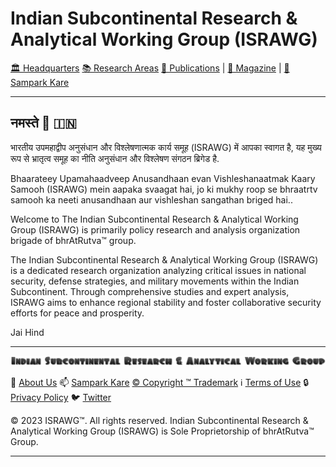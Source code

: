 # **Indian Subcontinental Research & Analytical Working Group (ISRAWG)**

[🏛️ Headquarters](docs/home.md) [📚 Research Areas](docs/aboutus/research.md) [📝 Publications](docs/publication/publications.md) | [📰 Magazine](docs/magazine/magazine.md) | [📮 Sampark Kare](doc/aboutus/sampark.md)

___

## **नमस्ते 🙏 🇮🇳**

भारतीय उपमहाद्वीप अनुसंधान और विश्लेषणात्मक कार्य समूह (ISRAWG) में आपका स्वागत है, यह मुख्य रूप से भ्रातृत्व समूह का नीति अनुसंधान और विश्लेषण संगठन ब्रिगेड है.

Bhaarateey Upamahaadveep Anusandhaan evan Vishleshanaatmak Kaary Samooh (ISRAWG) mein aapaka svaagat hai, jo ki mukhy roop se bhraatrtv samooh ka neeti anusandhaan aur vishleshan sangathan briged hai..

Welcome to The Indian Subcontinental Research & Analytical Working Group (ISRAWG) is primarily policy research and analysis organization brigade of bhrAtRutva™️ group.

The Indian Subcontinental Research & Analytical Working Group (ISRAWG) is a dedicated research organization analyzing critical issues in national security, defense strategies, and military movements within the Indian Subcontinent. Through comprehensive studies and expert analysis, ISRAWG aims to enhance regional stability and foster collaborative security efforts for peace and prosperity.

Jai Hind

___

![Indian Subcontinental Research & Analytical Working Group (ISRAWG)](docs/israwg_logo.png)

📝 [About Us](docs/aboutus/about.md) 📫 [Sampark Kare](docs/aboutus/sampark.md) [© Copyright ™️ Trademark](docs/aboutus/copyright&trademark.md) ℹ️ [Terms of Use](docs/aboutus/termsofuse.md) 🔒 [Privacy Policy](docs/aboutus/privacy&policy.md) 🐦 [Twitter](https://twitter.com/israwg_)

© 2023 ISRAWG™️. All rights reserved.
Indian Subcontinental Research & Analytical Working Group (ISRAWG) is Sole Proprietorship of bhrAtRutva™️ Group.

___
